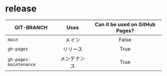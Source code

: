 # release

| GIT-BRANCH | Uses | Can it be used on GitHub Pages? |
| ---- | :--: | :--: |
| `main` | メイン | False |
| `gh-pages` | リリース | True |
| `gh-pages-maintenance` | メンテナンス | True |
